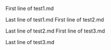 First line of test1.md

Last line of test1.md
First line of test2.md

Last line of test2.md
First line of test3.md

Last line of test3.md
